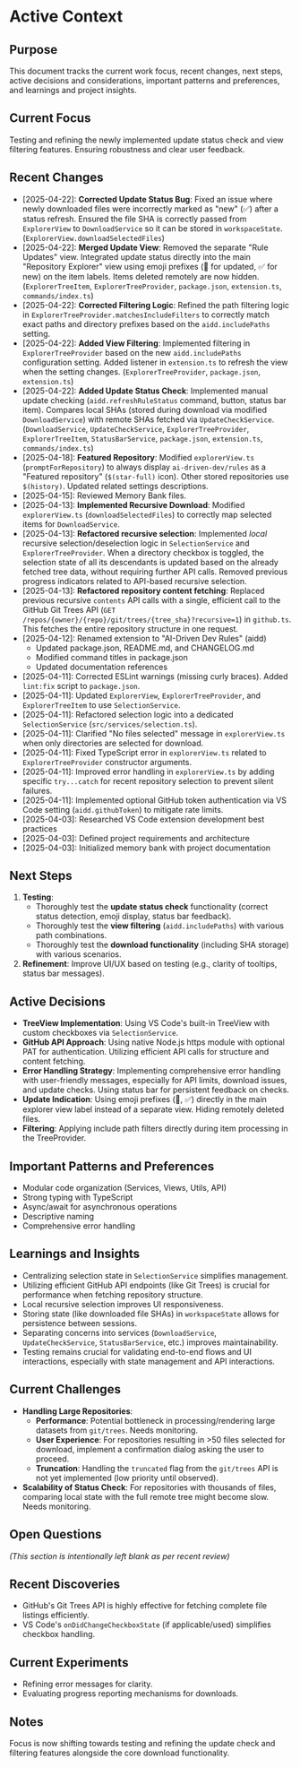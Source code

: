 # Active Context

## Purpose

This document tracks the current work focus, recent changes, next steps, active decisions and considerations, important patterns and preferences, and learnings and project insights.

## Current Focus

Testing and refining the newly implemented update status check and view filtering features. Ensuring robustness and clear user feedback.

## Recent Changes

- [2025-04-22]: **Corrected Update Status Bug**: Fixed an issue where newly downloaded files were incorrectly marked as "new" (✅) after a status refresh. Ensured the file SHA is correctly passed from `ExplorerView` to `DownloadService` so it can be stored in `workspaceState`. (`ExplorerView.downloadSelectedFiles`)
- [2025-04-22]: **Merged Update View**: Removed the separate "Rule Updates" view. Integrated update status directly into the main "Repository Explorer" view using emoji prefixes (🔄 for updated, ✅ for new) on the item labels. Items deleted remotely are now hidden. (`ExplorerTreeItem`, `ExplorerTreeProvider`, `package.json`, `extension.ts`, `commands/index.ts`)
- [2025-04-22]: **Corrected Filtering Logic**: Refined the path filtering logic in `ExplorerTreeProvider.matchesIncludeFilters` to correctly match exact paths and directory prefixes based on the `aidd.includePaths` setting.
- [2025-04-22]: **Added View Filtering**: Implemented filtering in `ExplorerTreeProvider` based on the new `aidd.includePaths` configuration setting. Added listener in `extension.ts` to refresh the view when the setting changes. (`ExplorerTreeProvider`, `package.json`, `extension.ts`)
- [2025-04-22]: **Added Update Status Check**: Implemented manual update checking (`aidd.refreshRuleStatus` command, button, status bar item). Compares local SHAs (stored during download via modified `DownloadService`) with remote SHAs fetched via `UpdateCheckService`. (`DownloadService`, `UpdateCheckService`, `ExplorerTreeProvider`, `ExplorerTreeItem`, `StatusBarService`, `package.json`, `extension.ts`, `commands/index.ts`)
- [2025-04-18]: **Featured Repository**: Modified `explorerView.ts` (`promptForRepository`) to always display `ai-driven-dev/rules` as a "Featured repository" (`$(star-full)` icon). Other stored repositories use `$(history)`. Updated related settings descriptions.
- [2025-04-15]: Reviewed Memory Bank files.
- [2025-04-13]: **Implemented Recursive Download**: Modified `explorerView.ts` (`downloadSelectedFiles`) to correctly map selected items for `DownloadService`.
- [2025-04-13]: **Refactored recursive selection**: Implemented *local* recursive selection/deselection logic in `SelectionService` and `ExplorerTreeProvider`. When a directory checkbox is toggled, the selection state of all its descendants is updated based on the already fetched tree data, without requiring further API calls. Removed previous progress indicators related to API-based recursive selection.
- [2025-04-13]: **Refactored repository content fetching**: Replaced previous recursive `contents` API calls with a single, efficient call to the GitHub Git Trees API (`GET /repos/{owner}/{repo}/git/trees/{tree_sha}?recursive=1`) in `github.ts`. This fetches the entire repository structure in one request.
- [2025-04-12]: Renamed extension to "AI-Driven Dev Rules" (aidd)
  - Updated package.json, README.md, and CHANGELOG.md
  - Modified command titles in package.json
  - Updated documentation references
- [2025-04-11]: Corrected ESLint warnings (missing curly braces). Added `lint:fix` script to `package.json`.
- [2025-04-11]: Updated `ExplorerView`, `ExplorerTreeProvider`, and `ExplorerTreeItem` to use `SelectionService`.
- [2025-04-11]: Refactored selection logic into a dedicated `SelectionService` (`src/services/selection.ts`).
- [2025-04-11]: Clarified "No files selected" message in `explorerView.ts` when only directories are selected for download.
- [2025-04-11]: Fixed TypeScript error in `explorerView.ts` related to `ExplorerTreeProvider` constructor arguments.
- [2025-04-11]: Improved error handling in `explorerView.ts` by adding specific `try...catch` for recent repository selection to prevent silent failures.
- [2025-04-11]: Implemented optional GitHub token authentication via VS Code setting (`aidd.githubToken`) to mitigate rate limits.
- [2025-04-03]: Researched VS Code extension development best practices
- [2025-04-03]: Defined project requirements and architecture
- [2025-04-03]: Initialized memory bank with project documentation

## Next Steps

1. **Testing**:
    - Thoroughly test the **update status check** functionality (correct status detection, emoji display, status bar feedback).
    - Thoroughly test the **view filtering** (`aidd.includePaths`) with various path combinations.
    - Thoroughly test the **download functionality** (including SHA storage) with various scenarios.
2. **Refinement**: Improve UI/UX based on testing (e.g., clarity of tooltips, status bar messages).

## Active Decisions

- **TreeView Implementation**: Using VS Code's built-in TreeView with custom checkboxes via `SelectionService`.
- **GitHub API Approach**: Using native Node.js https module with optional PAT for authentication. Utilizing efficient API calls for structure and content fetching.
- **Error Handling Strategy**: Implementing comprehensive error handling with user-friendly messages, especially for API limits, download issues, and update checks. Using status bar for persistent feedback on checks.
- **Update Indication**: Using emoji prefixes (🔄, ✅) directly in the main explorer view label instead of a separate view. Hiding remotely deleted files.
- **Filtering**: Applying include path filters directly during item processing in the TreeProvider.

## Important Patterns and Preferences

- Modular code organization (Services, Views, Utils, API)
- Strong typing with TypeScript
- Async/await for asynchronous operations
- Descriptive naming
- Comprehensive error handling

## Learnings and Insights

- Centralizing selection state in `SelectionService` simplifies management.
- Utilizing efficient GitHub API endpoints (like Git Trees) is crucial for performance when fetching repository structure.
- Local recursive selection improves UI responsiveness.
- Storing state (like downloaded file SHAs) in `workspaceState` allows for persistence between sessions.
- Separating concerns into services (`DownloadService`, `UpdateCheckService`, `StatusBarService`, etc.) improves maintainability.
- Testing remains crucial for validating end-to-end flows and UI interactions, especially with state management and API interactions.

## Current Challenges

- **Handling Large Repositories**:
  - **Performance**: Potential bottleneck in processing/rendering large datasets from `git/trees`. Needs monitoring.
  - **User Experience**: For repositories resulting in >50 files selected for download, implement a confirmation dialog asking the user to proceed.
  - **Truncation**: Handling the `truncated` flag from the `git/trees` API is not yet implemented (low priority until observed).
- **Scalability of Status Check**: For repositories with thousands of files, comparing local state with the full remote tree might become slow. Needs monitoring.

## Open Questions

*(This section is intentionally left blank as per recent review)*

## Recent Discoveries

- GitHub's Git Trees API is highly effective for fetching complete file listings efficiently.
- VS Code's `onDidChangeCheckboxState` (if applicable/used) simplifies checkbox handling.

## Current Experiments

- Refining error messages for clarity.
- Evaluating progress reporting mechanisms for downloads.

## Notes

Focus is now shifting towards testing and refining the update check and filtering features alongside the core download functionality.
